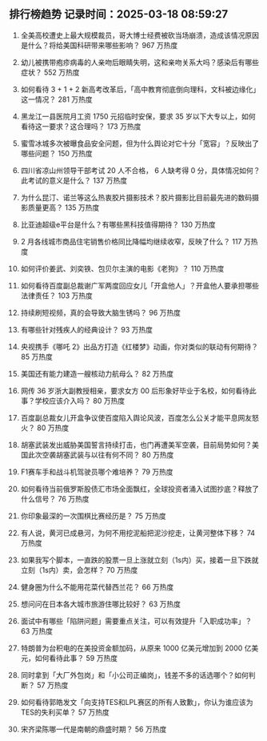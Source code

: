 
## 排行榜趋势 记录时间：2025-03-18 08:59:27
  
  1. 全美高校遭史上最大规模裁员，哥大博士经费被砍当场崩溃，造成该情况原因是什么？将给美国科研带来哪些影响？ 967 万热度
    
  2. 幼儿被携带疱疹病毒的人亲吻后眼睛失明，这和亲吻关系大吗？感染后有哪些症状？ 552 万热度
    
  3. 如何看待 3 + 1 + 2 新高考改革后，「高中教育彻底倒向理科，文科被边缘化」这一情况？ 281 万热度
    
  4. 黑龙江一县医院月工资 1750 元招临时安保，要求 35 岁以下大专以上，如何看待这一要求？这合理吗？ 173 万热度
    
  5. 蜜雪冰城多次被曝食品安全问题，但为什么舆论对它十分「宽容」？反映出了哪些问题？ 150 万热度
    
  6. 四川省凉山州领导干部考试 20 人不合格， 6 人缺考得 0 分，具体情况如何？此考试的意义是什么？ 137 万热度
    
  7. 为什么昆汀、诺兰等这么热衷胶片摄影技术？胶片摄影比目前最先进的数码摄影质量更高？ 135 万热度
    
  8. 比亚迪超级e平台是什么？有哪些黑科技值得期待？ 130 万热度
    
  9. 2 月各线城市商品住宅销售价格同比降幅均继续收窄，反映了什么？ 117 万热度
    
  10. 如何评价姜武、刘奕铁、包贝尔主演的电影《老狗》？ 110 万热度
    
  11. 如何看待百度副总裁谢广军两度回应女儿「开盒他人」？开盒他人要承担哪些法律责任？ 103 万热度
    
  12. 持续刷短视频，真的会导致大脑生锈吗？ 96 万热度
    
  13. 有哪些针对残疾人的经典设计？ 93 万热度
    
  14. 央视携手《哪吒 2》出品方打造《红楼梦》动画，你对类似的联动有何期待？ 85 万热度
    
  15. 美国还有能力建造一艘核动力航母么？ 82 万热度
    
  16. 网传 36 岁浙大副教授相亲，要求女方 00 后形象好毕业于名校，如何看待此事？学校应该介入吗？ 80 万热度
    
  17. 百度副总裁女儿开盒争议使百度陷入舆论风波，百度怎么公关才能平息网友怒火？ 80 万热度
    
  18. 胡塞武装发出威胁美国誓言持续打击，也门再遭美军空袭，目前局势如何？美国此次空袭胡塞武装与以往有何不同？ 80 万热度
    
  19. F1赛车手和战斗机驾驶员哪个难培养？ 79 万热度
    
  20. 如何看待当前俄罗斯股债汇市场全面飘红，全球投资者涌入试图抄底？释放了什么信号？ 76 万热度
    
  21. 你印象最深的一次围棋比赛经历是？ 75 万热度
    
  22. 有人说，黄河已成悬河，为何不用挖泥船把泥沙挖走，让黄河整体下移？ 74 万热度
    
  23. 如果我写个脚本，一直跌的股票一旦上涨就立刻（1s内）买，接着一旦下跌就立刻（1s内）卖，会怎样？ 70 万热度
    
  24. 健身圈为什么不能用花菜代替西兰花？ 66 万热度
    
  25. 想问问在日本各大城市旅游住哪比较好？ 63 万热度
    
  26. 面试中有哪些「陷阱问题」需要重点关注，可以有效提升「入职成功率」？ 63 万热度
    
  27. 特朗普为台积电的在美投资金额加码，从原来 1000 亿美元增加到 2000 亿美元，如何看待此事？ 59 万热度
    
  28. 同时拿到「大厂外包岗」和「小公司正编岗」，钱差不多的话选哪个？如何判断？ 57 万热度
    
  29. 如何看待郭皓发文「向支持TES和LPL赛区的所有人致歉」，你认为谁应该为TES的失利买单？ 57 万热度
    
  30. 宋齐梁陈哪一代是南朝的鼎盛时期？ 56 万热度
    